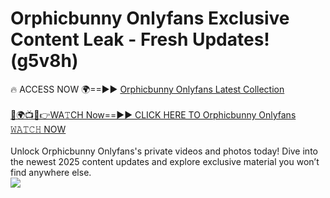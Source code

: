 # Orphicbunny Onlyfans Exclusive Content Leak - Fresh Updates! (g5v8h)

🔥 ACCESS NOW 🌍==►► <a href="https://tinyurl.com/kvy9nzfs" rel="nofollow">Orphicbunny Onlyfans Latest Collection</a>
<br><br>
[🔴🌍📺📱👉WA𝚃CH Now==►► CLICK HERE TO Orphicbunny Onlyfans 𝚆𝙰𝚃𝙲𝙷 NOW](https://tinyurl.com/kvy9nzfs)
<br><br>
Unlock Orphicbunny Onlyfans's private videos and photos today! Dive into the newest 2025 content updates and explore exclusive material you won’t find anywhere else.
<br>
<a href="https://tinyurl.com/kvy9nzfs" rel="nofollow" data-target="animated-image.originalLink"><img src="https://camo.githubusercontent.com/8a4f000d20f83aca3bf7ec5f350d767afa0574a8a352519fd8cfa583a6f93a33/68747470733a2f2f692e696d6775722e636f6d2f644a486b345a712e676966" data-canonical-src="https://i.imgur.com/dJHk4Zq.gif" style="max-width: 100%; display: inline-block;" data-target="animated-image.originalImage"></a>
<br>
